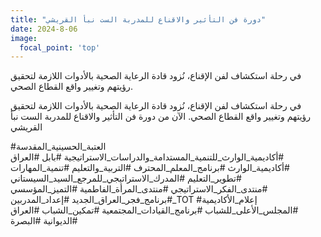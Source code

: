 ```yaml
---
title: "دورة فن التأثير والاقناع للمدربة الست نبأ القريشي"
date: 2024-8-06
image:
  focal_point: 'top'
---
```


في رحلة استكشاف لفن الإقناع، نُزود قادة الرعاية الصحية بالأدوات اللازمة لتحقيق رؤيتهم وتغيير واقع القطاع الصحي.

<!--more-->
في رحلة استكشاف لفن الإقناع، نُزود قادة الرعاية الصحية بالأدوات اللازمة لتحقيق رؤيتهم وتغيير واقع القطاع الصحي.
الآن من دورة فن التأثير والاقناع للمدربة الست نبأ القريشي

#العتبة_الحسينية_المقدسة
#أكاديمية_الوارث_للتنمية_المستدامة_والدراسات_الاستراتيجية
#بابل
#العراق 
#أكاديمية_الوارث
#برنامج_المعلم_المحترف 
#التربية_والتعليم 
#تنمية_المهارات 
#تطوير_التعليم
#المدرك_الاستراتيجي_للمرجع_السيد_السيستاني
#منتدى_الفكر_الاستراتيجي
#منتدى_المرأة_الفاطمية
#التميز_المؤسسي
#برنامج_فجر_العراق_الجديد
#إعداد_المدربين_TOT
#إعلام_الأكاديمية
#المجلس_الأعلى_للشباب #برنامج_القيادات_المجتمعية
#تمكين_الشباب
#العراق
#الديوانية
#البصرة